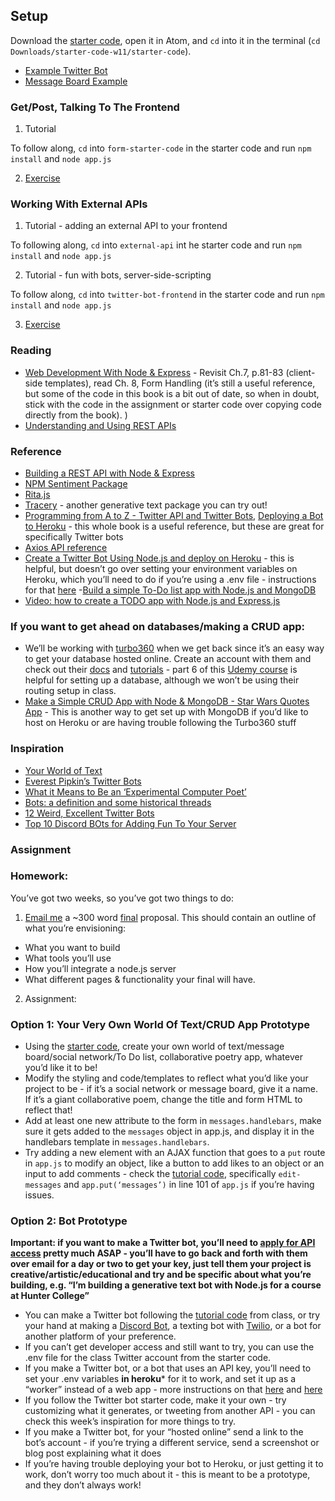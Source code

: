 ## Setup

Download the [starter code](https://drive.google.com/file/d/1lsyAjtnosx8J2gVZOQaB1aT-faFKRChj/view?usp=sharing), open it in Atom, and `cd` into it in the terminal (`cd Downloads/starter-code-w11/starter-code`).


- [Example Twitter Bot](https://twitter.com/HunterWebProd)
- [Message Board Example](https://murmuring-refuge-85491.herokuapp.com/messages)

### Get/Post, Talking To The Frontend


1. Tutorial

To follow along, `cd` into `form-starter-code` in the starter code and run `npm install` and `node app.js`

2. [Exercise](exercise_1.md)

### Working With External APIs

1. Tutorial - adding an external API to your frontend

To following along, `cd` into `external-api` int he starter code and run `npm install` and `node app.js`

2. Tutorial - fun with bots, server-side-scripting

To follow along, `cd` into `twitter-bot-frontend` in the starter code and run `npm install` and `node app.js`

3. [Exercise](exercise_2.md)


### Reading
- [Web Development With Node & Express](https://drive.google.com/file/d/1ip-1kA9k3VzpIOL0gczB09umHAgw_r5a/view?usp=sharing) - Revisit Ch.7, p.81-83 (client-side templates), read Ch. 8, Form Handling (it’s still a useful reference, but some of the code in this book is a bit out of date, so when in doubt, stick with the code in the assignment or starter code over copying code directly from the book).
)
- [Understanding and Using REST APIs](https://www.smashingmagazine.com/2018/01/understanding-using-rest-api/)

### Reference
- [Building a REST API with Node & Express](https://stackabuse.com/building-a-rest-api-with-node-and-express/)
- [NPM Sentiment Package](https://www.npmjs.com/package/sentiment#api-reference)
- [Rita.js](https://rednoise.org/rita/)
- [Tracery](https://www.npmjs.com/package/tracery) - another generative text package you can try out!
- [Programming from A to Z - Twitter API and Twitter Bots](https://shiffman.net/a2z/twitter-bots/), [Deploying a Bot to Heroku](https://shiffman.net/a2z/bot-heroku/) - this whole book is a useful reference, but these are great for specifically Twitter bots
- [Axios API reference](https://axios-http.com/docs/api_intro)
- [Create a Twitter Bot Using Node.js and deploy on Heroku](https://medium.com/nerd-for-tech/create-twitter-bot-using-nodejs-and-deploy-on-heroku-dd6ec31534f4) - this is helpful, but doesn’t go over setting your environment variables on Heroku, which you’ll need to do if you’re using a .env file - instructions for that [here](https://devcenter.heroku.com/articles/config-vars)
-[Build a simple To-Do list app with Node.js and MongoDB](https://medium.com/@diogo.fg.pinheiro/simple-to-do-list-app-with-node-js-and-mongodb-chapter-1-c645c7a27583)
- [Video: how to create a TODO app with Node.js and Express.js](https://www.youtube.com/watch?v=meJf53tvsWw)

### If you want to get ahead on databases/making a CRUD app:
- We’ll be working with [turbo360](https://www.turbo360.co/) when we get back since it’s an easy way to get your database hosted online. Create an account with them and check out their [docs](https://docs.turbo360.co/) and [tutorials](https://www.turbo360.co/tutorials) - part 6 of this [Udemy course](https://www.udemy.com/course/portfolio-website-with-node-js-express/learn/lecture/16276404#overview) is helpful for setting up a database, although we won’t be using their routing setup in class.
- [Make a Simple CRUD App with Node & MongoDB - Star Wars Quotes App](https://zellwk.com/blog/crud-express-mongodb/) - This is another way to get set up with MongoDB if you’d like to host on Heroku or are having trouble following the Turbo360 stuff

### Inspiration
- [Your World of Text](https://www.yourworldoftext.com/)
- [Everest Pipkin’s Twitter Bots](https://everest-pipkin.com/#projects/bots.html)
- [What it Means to Be an ‘Experimental Computer Poet’](https://www.vice.com/en/article/8x8ppp/poetry-twitter-bots-best-twitter-bots-art-allison-parrish-everyword)
- [Bots: a definition and some historical threads](https://points.datasociety.net/bots-a-definition-and-some-historical-threads-s7738c8ab1ce)
- [12 Weird, Excellent Twitter Bots](https://nymag.com/intelligencer/2015/11/12-weirdest-funniest-smartest-twitter-bots.html)
- [Top 10 Discord BOts for Adding Fun To Your Server](https://droplr.com/how-to/productivity-tools/top-10-discord-game-bots-for-adding-fun-to-your-server/)

### Assignment

### Homework:

You’ve got two weeks, so you’ve got two things to do:

1. [Email me](mailto:bb3257@hunter.cuny.edu) a ~300 word [final](final.md) proposal. This should contain an outline of what you’re envisioning:
- What you want to build
- What tools you’ll use
- How you’ll integrate a node.js server
- What different pages & functionality your final will have.

2. Assignment: 

### Option 1: Your Very Own World Of Text/CRUD App Prototype
- Using the [starter code](https://drive.google.com/file/d/1CkitMaBhCfktgM0kX14DjhQLDl9aANH3/view?usp=sharing), create your own world of text/message board/social network/To Do list, collaborative poetry app, whatever you’d like it to be!
- Modify the styling and code/templates to reflect what you’d like your project to be - if it’s a social network or message board, give it a name. If it’s a giant collaborative poem, change the title and form HTML to reflect that!
- Add at least one new attribute to the form in `messages.handlebars`, make sure it gets added to the `messages` object in app.js, and display it in the handlebars template in `messages.handlebars`.
-  Try adding a new element with an AJAX function that goes to a `put` route in `app.js` to modify an object, like a button to add likes to an object or an input to add comments - check the [tutorial code](), specifically `edit-messages` and `app.put(‘messages’)` in line 101 of `app.js` if you’re having issues.

### Option 2: Bot Prototype
**Important: if you want to make a Twitter bot, you’ll need to [apply for API access](https://developer.twitter.com/en/docs/twitter-api/getting-started/getting-access-to-the-twitter-api) pretty much ASAP - you’ll have to go back and forth with them over email for a day or two to get your key, just tell them your project is creative/artistic/educational and try and be specific about what you’re building, e.g. “I’m building a generative text bot with Node.js for a course at Hunter College”**
- You can make a Twitter bot following the [tutorial code](https://drive.google.com/file/d/1dKj2iUEVaWEosJuFIr921_gaX9T8VE_y/view?usp=sharing) from class, or try your hand at making a [Discord Bot](https://www.sitepoint.com/discord-bot-node-js/), a texting bot with [Twilio](https://www.twilio.com/blog/2018/03/sms-bot-node-texteverything.html), or a bot for another platform of your preference.
- If you can’t get developer access and still want to try, you can use the .env file for the class Twitter account from the starter code.
- If you make a Twitter bot, or a bot that uses an API key, you’ll need to set your .env variables **in heroku*** for it to work, and set it up as a “worker” instead of a web app - more instructions on that [here](https://medium.com/nerd-for-tech/create-twitter-bot-using-nodejs-and-deploy-on-heroku-dd6ec31534f4) and [here](https://devcenter.heroku.com/articles/config-vars)
- If you follow the Twitter bot starter code, make it your own - try customizing what it generates, or tweeting from another API - you can check this week’s inspiration for more things to try.
- If you make a Twitter bot, for your “hosted online” send a link to the bot’s account - if you’re trying a different service, send a screenshot or blog post explaining what it does
- If you’re having trouble deploying your bot to Heroku, or just getting it to work, don’t worry too much about it - this is meant to be a prototype, and they don’t always work!

